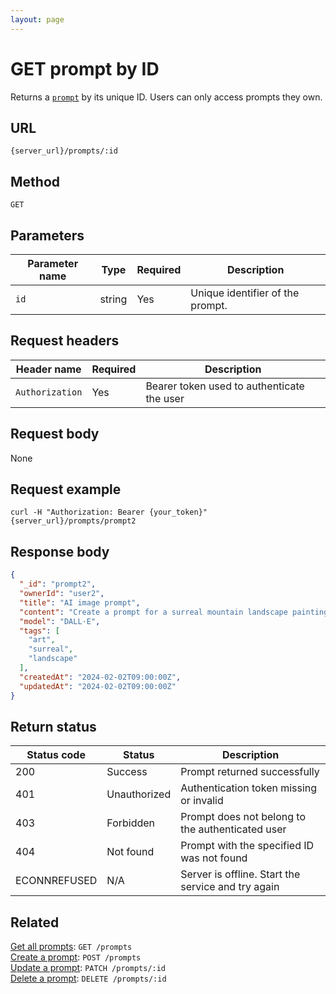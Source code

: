 ```yaml
---
layout: page
---
```


# GET prompt by ID

Returns a [`prompt`](../resources/prompt.md) by its unique ID. Users can only access prompts they own.

## URL

```text
{server_url}/prompts/:id
```

## Method

`GET`

## Parameters

| Parameter name | Type   | Required | Description                       |
|----------------|--------|----------|-----------------------------------|
| `id`           | string | Yes      | Unique identifier of the prompt. |

## Request headers

| Header name     | Required | Description                                |
|-----------------|----------|--------------------------------------------|
| `Authorization` | Yes      | Bearer token used to authenticate the user |

## Request body

None

## Request example

```shell
curl -H "Authorization: Bearer {your_token}" {server_url}/prompts/prompt2
```

## Response body

```json
{
  "_id": "prompt2",
  "ownerId": "user2",
  "title": "AI image prompt",
  "content": "Create a prompt for a surreal mountain landscape painting.",
  "model": "DALL·E",
  "tags": [
    "art",
    "surreal",
    "landscape"
  ],
  "createdAt": "2024-02-02T09:00:00Z",
  "updatedAt": "2024-02-02T09:00:00Z"
}
```

## Return status

| Status code  | Status       | Description                                        |
|--------------|--------------|----------------------------------------------------|
| 200          | Success      | Prompt returned successfully                       |
| 401          | Unauthorized | Authentication token missing or invalid            |
| 403          | Forbidden    | Prompt does not belong to the authenticated user   |
| 404          | Not found    | Prompt with the specified ID was not found         |
| ECONNREFUSED | N/A          | Server is offline. Start the service and try again |

## Related

[Get all prompts](get-prompts.md): `GET /prompts`  
[Create a prompt](post-prompts.md): `POST /prompts`  
[Update a prompt](patch-prompts-id.md): `PATCH /prompts/:id`  
[Delete a prompt](delete-prompts-id.md): `DELETE /prompts/:id`
